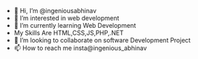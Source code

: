 - 👋 Hi, I’m @ingeniousabhinav
- 👀 I’m interested in web development
- 🌱 I’m currently learning Web Development 
- My Skills Are HTML,CSS,JS,PHP,.NET
- 💞️ I’m looking to collaborate on software Development Project
- 📫 How to reach me insta@ingenious_abhinav

<!---
ingeniousabhinav/ingeniousabhinav is a ✨ special ✨ repository because its `README.md` (this file) appears on your GitHub profile.
You can click the Preview link to take a look at your changes.
--->
